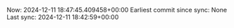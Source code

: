 Now: 2024-12-11 18:47:45.409458+00:00 Earliest commit since sync: None Last sync: 2024-12-11 18:42:59+00:00
